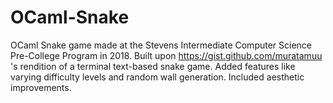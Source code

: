# OCaml-Snake
OCaml Snake game made at the Stevens Intermediate Computer Science Pre-College Program in 2018. 
Built upon https://gist.github.com/muratamuu 's rendition of a terminal text-based snake game.
Added features like varying difficulty levels and random wall generation. 
Included aesthetic improvements.
